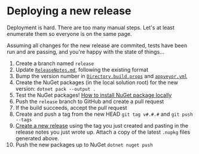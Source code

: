 # Deploying a new release

Deployment is hard. There are too many manual steps. Let's at least enumerate
them so everyone is on the same page.

Assuming all changes for the new release are commited, tests have been run and
are passing, and you're happy with the state of things...

1. Create a branch named `release`
1. Update [`ReleaseNotes.md`](ReleaseNotes.md), following the existing format
1. Bump the version number in [`Directory.build.props`](Directory.build.props) and [`appveyor.yml`](appveyor.yml)
1. Create the NuGet packages (in the local solution root) for the new version: `dotnet pack --output .`
1. Test the NuGet packages! [How to install NuGet package locally](http://stackoverflow.com/questions/10240029/how-to-install-a-nuget-package-nupkg-file-locally)
1. Push the `release` branch to GitHub and create a pull request
1. If the build succeeds, accept the pull request
1. Create and push a tag from the new HEAD `git tag v#.#.#` and `git push --tags`
1. [Create a new release](https://help.github.com/articles/creating-releases) using the tag
you just created and pasting in the release notes you just wrote up. Attach a copy of the latest `.nupkg` files generated above.
1. Push the new packages up to NuGet `dotnet nuget push`
